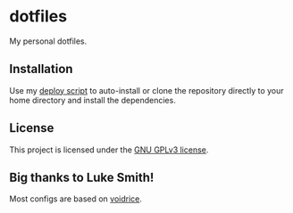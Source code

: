 # dotfiles

My personal dotfiles.

## Installation

Use my [deploy script](https://github.com/deboogerxyz/deploy) to auto-install
or clone the repository directly to your home directory and install the dependencies.

## License

This project is licensed under the [GNU GPLv3 license](https://www.gnu.org/licenses/gpl-3.0.en.html).

## Big thanks to Luke Smith!

Most configs are based on [voidrice](https://github.com/LukeSmithxyz/voidrice).
